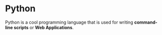 # Python

Python is a cool programming language that is used for writing **command-line scripts** or **Web Applications**.